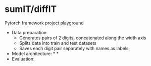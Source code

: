 # sumIT/diffIT

Pytorch framework project playground

- Data preparation: 
  * Generates pairs of 2 digits, concatenated along the width axis
  * Splits data into train and test datasets
  * Saves each digit pair separately with names as labels
- Model architecture:
  *
  * 
- Evaluation:
